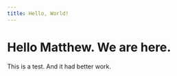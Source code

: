 ```yaml
---
title: Hello, World!
---
```


# Hello Matthew. We are here.  

This is a test. And it had better work.
